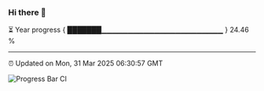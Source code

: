 ### Hi there 👋

⏳ Year progress { ███████▁▁▁▁▁▁▁▁▁▁▁▁▁▁▁▁▁▁▁▁▁▁▁ } 24.46 %

---

⏰ Updated on Mon, 31 Mar 2025 06:30:57 GMT

![Progress Bar CI](https://github.com/liununu/liununu/workflows/Progress%20Bar%20CI/badge.svg)
